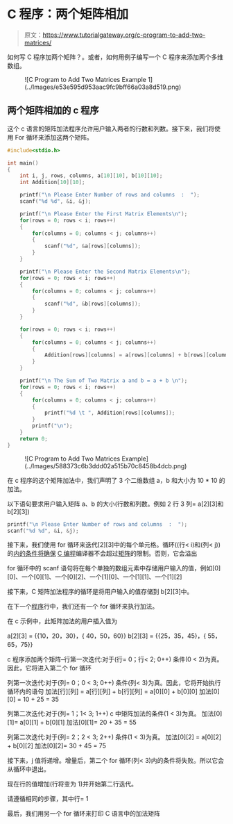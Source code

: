# C 程序：两个矩阵相加

> 原文：<https://www.tutorialgateway.org/c-program-to-add-two-matrices/>

如何写 C 程序加两个矩阵？。或者，如何用例子编写一个 C 程序来添加两个多维数组。

<figure class="wp-block-image">![C Program to Add Two Matrices Example 1](../Images/e53e595d953aac9fc9bff66a03a8d519.png)</figure>

## 两个矩阵相加的 c 程序

这个 c 语言的矩阵加法程序允许用户输入两者的行数和列数。接下来，我们将使用 For 循环来添加这两个矩阵。

```c
#include<stdio.h>

int main()
{
 	int i, j, rows, columns, a[10][10], b[10][10];
 	int Addition[10][10];

 	printf("\n Please Enter Number of rows and columns  :  ");
 	scanf("%d %d", &i, &j);

 	printf("\n Please Enter the First Matrix Elements\n");
 	for(rows = 0; rows < i; rows++)
  	{
   		for(columns = 0; columns < j; columns++)
    	{
      		scanf("%d", &a[rows][columns]);
    	}
  	}

 	printf("\n Please Enter the Second Matrix Elements\n");
 	for(rows = 0; rows < i; rows++)
  	{
   		for(columns = 0; columns < j; columns++)
    	{
      		scanf("%d", &b[rows][columns]);
    	}
  	}

 	for(rows = 0; rows < i; rows++)
  	{
   		for(columns = 0; columns < j; columns++)
    	{
      		Addition[rows][columns] = a[rows][columns] + b[rows][columns];    
   	 	}
  	}

 	printf("\n The Sum of Two Matrix a and b = a + b \n");
 	for(rows = 0; rows < i; rows++)
  	{
   		for(columns = 0; columns < j; columns++)
    	{
      		printf("%d \t ", Addition[rows][columns]);
    	}
    	printf("\n");
  	}
 	return 0;
}
```

<figure class="wp-block-image">![C Program to Add Two Matrices Example](../Images/588373c6b3ddd02a515b70c8458b4dcb.png)</figure>

在 c 程序的这个矩阵加法中，我们声明了 3 个二维数组 a，b 和大小为 10 * 10 的加法。

以下语句要求用户输入矩阵 a、b 的大小(行数和列数。例如 2 行 3 列= a[2][3]和 b[2][3])

```c
printf("\n Please Enter Number of rows and columns  :  ");
scanf("%d %d", &i, &j);
```

接下来，我们使用 for 循环来迭代[2][3]中的每个单元格。循环((行< i)和(列< j))的[内的条件将确保](https://www.tutorialgateway.org/for-loop-in-c-programming/) [C 编程](https://www.tutorialgateway.org/c-programming/)编译器不会超过[矩阵](https://www.tutorialgateway.org/two-dimensional-array-in-c/)的限制。否则，它会溢出

for 循环中的 scanf 语句将在每个单独的数组元素中存储用户输入的值，例如[0][0]、一个[0][1]、一个[0][2]、一个[1][0]、一个[1][1]、一个[1][2]

接下来，C 矩阵加法程序的循环是将用户输入的值存储到 b[2][3]中。

在下一个[程序](https://www.tutorialgateway.org/c-programming-examples/)行中，我们还有一个 for 循环来执行加法。

在 c 示例中，此矩阵加法的用户插入值为

a[2][3] = {{10，20，30}，{ 40，50，60}}
b[2][3] = {{25，35，45}，{ 55，65，75}}

c 程序添加两个矩阵–行第一次迭代:对于(行= 0；行< 2; 0++)
条件(0 < 2)为真。因此，它将进入第二个 for 循环

列第一次迭代:对于(列= 0；0 < 3; 0++)
条件(列< 3)为真。因此，它将开始执行循环内的语句
加法[行][列] = a[行][列] + b[行][列] = a[0][0] + b[0][0]
加法[0][0] = 10 + 25 = 35

列第二次迭代:对于(列= 1；1< 3; 1++)
c 中矩阵加法的条件(1 < 3)为真。
加法[0][1]= a[0][1] + b[0][1]
加法[0][1]= 20 + 35 = 55

列第二次迭代:对于(列= 2；2 < 3; 2++)
条件(1 < 3)为真。
加法[0][2] = a[0][2] + b[0][2]
加法[0][2]= 30 + 45 = 75

接下来，j 值将递增。增量后，第二个 for 循环(列< 3)内的条件将失败。所以它会从循环中退出。

现在行的值增加(行将变为 1)并开始第二行迭代。

请遵循相同的步骤，其中行= 1

最后，我们用另一个 for 循环来打印 C 语言中的加法矩阵